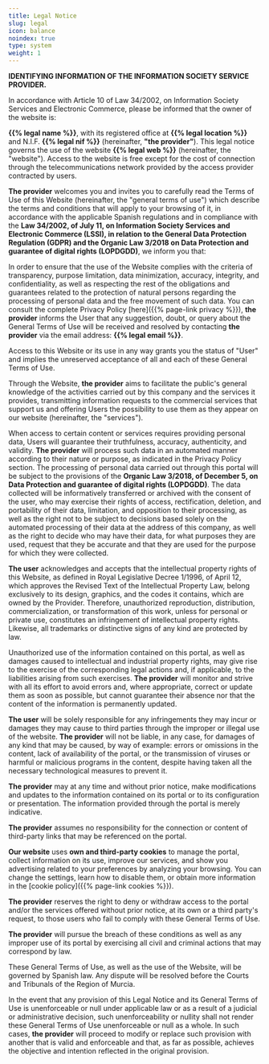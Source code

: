 ```yaml
---
title: Legal Notice
slug: legal
icon: balance
noindex: true
type: system
weight: 1
---
```


**IDENTIFYING INFORMATION OF THE INFORMATION SOCIETY SERVICE PROVIDER.**

In accordance with Article 10 of Law 34/2002, on Information Society Services and Electronic Commerce, please be informed that the owner of the website is:

**{{% legal name %}}**, with its registered office at **{{% legal location %}}** and N.I.F. **{{% legal nif %}}** (hereinafter, **"the provider"**). This legal notice governs the use of the website **{{% legal web %}}** (hereinafter, the "website"). Access to the website is free except for the cost of connection through the telecommunications network provided by the access provider contracted by users.

**The provider** welcomes you and invites you to carefully read the Terms of Use of this Website (hereinafter, the "general terms of use") which describe the terms and conditions that will apply to your browsing of it, in accordance with the applicable Spanish regulations and in compliance with the **Law 34/2002, of July 11, on Information Society Services and Electronic Commerce (LSSI), in relation to the General Data Protection Regulation (GDPR) and the Organic Law 3/2018 on Data Protection and guarantee of digital rights (LOPDGDD)**, we inform you that:

In order to ensure that the use of the Website complies with the criteria of transparency, purpose limitation, data minimization, accuracy, integrity, and confidentiality, as well as respecting the rest of the obligations and guarantees related to the protection of natural persons regarding the processing of personal data and the free movement of such data. You can consult the complete Privacy Policy [here]({{% page-link privacy %}}), **the provider** informs the User that any suggestion, doubt, or query about the General Terms of Use will be received and resolved by contacting **the provider** via the email address: **{{% legal email %}}**.

Access to this Website or its use in any way grants you the status of "User" and implies the unreserved acceptance of all and each of these General Terms of Use.

Through the Website, **the provider** aims to facilitate the public's general knowledge of the activities carried out by this company and the services it provides, transmitting information requests to the commercial services that support us and offering Users the possibility to use them as they appear on our website (hereinafter, the "services").

When access to certain content or services requires providing personal data, Users will guarantee their truthfulness, accuracy, authenticity, and validity. **The provider** will process such data in an automated manner according to their nature or purpose, as indicated in the Privacy Policy section. The processing of personal data carried out through this portal will be subject to the provisions of the **Organic Law 3/2018, of December 5, on Data Protection and guarantee of digital rights (LOPDGDD)**. The data collected will be informatively transferred or archived with the consent of the user, who may exercise their rights of access, rectification, deletion, and portability of their data, limitation, and opposition to their processing, as well as the right not to be subject to decisions based solely on the automated processing of their data at the address of this company, as well as the right to decide who may have their data, for what purposes they are used, request that they be accurate and that they are used for the purpose for which they were collected.

**The user** acknowledges and accepts that the intellectual property rights of this Website, as defined in Royal Legislative Decree 1/1996, of April 12, which approves the Revised Text of the Intellectual Property Law, belong exclusively to its design, graphics, and the codes it contains, which are owned by the Provider. Therefore, unauthorized reproduction, distribution, commercialization, or transformation of this work, unless for personal or private use, constitutes an infringement of intellectual property rights. Likewise, all trademarks or distinctive signs of any kind are protected by law.

Unauthorized use of the information contained on this portal, as well as damages caused to intellectual and industrial property rights, may give rise to the exercise of the corresponding legal actions and, if applicable, to the liabilities arising from such exercises. **The provider** will monitor and strive with all its effort to avoid errors and, where appropriate, correct or update them as soon as possible, but cannot guarantee their absence nor that the content of the information is permanently updated.

**The user** will be solely responsible for any infringements they may incur or damages they may cause to third parties through the improper or illegal use of the website. **The provider** will not be liable, in any case, for damages of any kind that may be caused, by way of example: errors or omissions in the content, lack of availability of the portal, or the transmission of viruses or harmful or malicious programs in the content, despite having taken all the necessary technological measures to prevent it.

**The provider** may at any time and without prior notice, make modifications and updates to the information contained on its portal or to its configuration or presentation. The information provided through the portal is merely indicative.

**The provider** assumes no responsibility for the connection or content of third-party links that may be referenced on the portal.

**Our website** uses **own and third-party cookies** to manage the portal, collect information on its use, improve our services, and show you advertising related to your preferences by analyzing your browsing. You can change the settings, learn how to disable them, or obtain more information in the [cookie policy]({{% page-link cookies %}}).

**The provider** reserves the right to deny or withdraw access to the portal and/or the services offered without prior notice, at its own or a third party's request, to those users who fail to comply with these General Terms of Use.

**The provider** will pursue the breach of these conditions as well as any improper use of its portal by exercising all civil and criminal actions that may correspond by law.

These General Terms of Use, as well as the use of the Website, will be governed by Spanish law. Any dispute will be resolved before the Courts and Tribunals of the Region of Murcia.

In the event that any provision of this Legal Notice and its General Terms of Use is unenforceable or null under applicable law or as a result of a judicial or administrative decision, such unenforceability or nullity shall not render these General Terms of Use unenforceable or null as a whole. In such cases, **the provider** will proceed to modify or replace such provision with another that is valid and enforceable and that, as far as possible, achieves the objective and intention reflected in the original provision.
